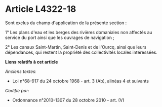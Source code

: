 # Article L4322-18

Sont exclus du champ d'application de la présente section :

1° Les plans d'eau et les berges des rivières domaniales non affectés au service du port ainsi que les ouvrages de
navigation ;

2° Les canaux Saint-Martin, Saint-Denis et de l'Ourcq, ainsi que leurs dépendances, qui restent la propriété des
collectivités locales intéressées.

**Liens relatifs à cet article**

_Anciens textes_:

  - Loi n°68-917 du 24 octobre 1968 - art. 3 (Ab), alinéas 4 et suivants

_Codifié par_:

  - Ordonnance n°2010-1307 du 28 octobre 2010 - art. (V)
